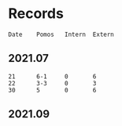 # Records

    Date    Pomos   Intern  Extern

## 2021.07

    21      6-1     0       6
    22      3-3     0       3
    30      5       0       6

## 2021.09

